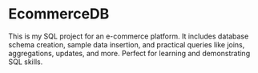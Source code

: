 # EcommerceDB
This is my SQL project for an e-commerce platform. It includes database schema creation, sample data insertion, and practical queries like joins, aggregations, updates, and more. Perfect for learning and demonstrating SQL skills.
